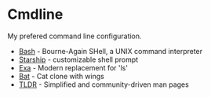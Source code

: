 # Cmdline

My prefered command line configuration.

* [Bash] - Bourne-Again SHell, a UNIX command interpreter
* [Starship] - customizable shell prompt
* [Exa] - Modern replacement for 'ls'
* [Bat] - Cat clone with wings
* [TLDR] - Simplified and community-driven man pages

[Bash]: https://www.gnu.org/software/bash/
[Starship]: https://starship.rs/
[Exa]: https://the.exa.website/
[Bat]: https://github.com/sharkdp/bat
[TLDR]: https://tldr.sh/

